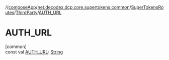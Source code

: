 //[composeApp](../../../../index.md)/[net.decodex.dcp.core.supertokens.common](../../index.md)/[SuperTokensRoutes](../index.md)/[ThirdParty](index.md)/[AUTH_URL](-a-u-t-h_-u-r-l.md)

# AUTH_URL

[common]\
const val [AUTH_URL](-a-u-t-h_-u-r-l.md): [String](https://kotlinlang.org/api/latest/jvm/stdlib/kotlin/-string/index.html)
